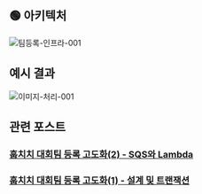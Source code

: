 ## 🟢 아키텍처
![팀등록-인프라-001](https://github.com/leehjhjhj/image-converter-using-sqs-lambda-code/assets/102458609/e15e430a-7e55-424c-bfb3-3049fa2aeda6)

## 예시 결과
![이미지-처리-001](https://github.com/leehjhjhj/image-converter-using-sqs-lambda-code/assets/102458609/aade5f80-3d57-43c6-8b89-9d9436f7c6b5)

## 관련 포스트
### [훕치치 대회팀 등록 고도화(2) - SQS와 Lambda](https://velog.io/@leehjhjhj/훕치치-대회팀-등록-고도화2-Lambda와-SQS) </br>
### [훕치치 대회팀 등록 고도화(1) - 설계 및 트랜잭션](https://velog.io/@leehjhjhj/훕치치-대회팀-등록-고도화1-설계-및-트랜잭션)

